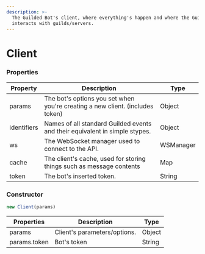 ```yaml
---
description: >-
  The Guilded Bot's client, where everything's happen and where the Guilded bot
  interacts with guilds/servers.
---
```


# Client

### Properties

| Property    | Description                                                                   | Type      |
| ----------- | ----------------------------------------------------------------------------- | --------- |
| params      | The bot's options you set when you're creating a new client. (includes token) | Object    |
| identifiers | Names of all standard Guilded events and their equivalent in simple stypes.   | Object    |
| ws          | The WebSocket manager used to connect to the API.                             | WSManager |
| cache       | The client's cache, used for storing things such as message contents          | Map       |
| token       | The bot's inserted token.                                                     | String    |

### Constructor

```javascript
new Client(params)
```

| Properties   | Description                  | Type   |
| ------------ | ---------------------------- | ------ |
| params       | Client's parameters/options. | Object |
| params.token | Bot's token                  | String |
